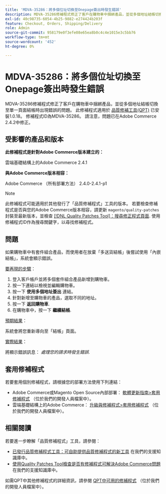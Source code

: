 ```yaml
---
title: 'MDVA-35286：將多個位址切換至Onepage簽出時發生錯誤'
description: MDVA-35286修補程式修正了客戶在購物車中捆綁產品，並從多個地址結帳切換至單一頁面結帳時出現錯誤的問題。 安裝[Quality Patches Tool (QPT)](/help/announcements/adobe-commerce-announcements/magento-quality-patches-released-new-tool-to-self-serve-quality-patches.md) 1.0.18後，即可使用此修補程式。 修補程式ID為MDVA-35286。 請注意，問題已在Adobe Commerce 2.4.2中修正。
exl-id: 40c98735-6054-4b25-9882-e274424b203f
feature: Checkout, Orders, Shipping/Delivery
role: Admin
source-git-commit: 958179e0f3efe08e65ea8b0c4c4e1015e3c5bb76
workflow-type: tm+mt
source-wordcount: '452'
ht-degree: 0%

---
```


# MDVA-35286：將多個位址切換至Onepage簽出時發生錯誤

MDVA-35286修補程式修正了客戶在購物車中捆綁產品，並從多個地址結帳切換至單一頁面結帳時出現錯誤的問題。 此修補程式適用於 [品質修補工具(QPT)](/help/announcements/adobe-commerce-announcements/magento-quality-patches-released-new-tool-to-self-serve-quality-patches.md) 已安裝1.0.18。 修補程式ID為MDVA-35286。 請注意，問題已在Adobe Commerce 2.4.2中修正。

## 受影響的產品和版本

**此修補程式是針對Adobe Commerce版本建立的：**

雲端基礎結構上的Adobe Commerce 2.4.1

**與Adobe Commerce版本相容：**

Adobe Commerce （所有部署方法） 2.4.0-2.4.1-p1

>[!NOTE]
>
>此修補程式可能適用於其他發行了「品質修補程式」工具的版本。 若要檢查修補程式是否與您的Adobe Commerce版本相容，請更新 `magento/quality-patches` 封裝至最新版本，並檢查 [[!DNL Quality Patches Tool]：搜尋修正程式頁面](https://devdocs.magento.com/quality-patches/tool.html#patch-grid). 使用修補程式ID作為搜尋關鍵字，以尋找修補程式。

## 問題

如果購物車中有套件組合產品，而使用者在放棄「多送貨結帳」後嘗試使用「內嵌結帳」，系統會顯示錯誤。

<u>要再現的步驟</u>：

1. 登入客戶帳戶並將多個套件組合產品新增到購物車。
1. 按一下連結以檢視並編輯購物車。
1. 按一下 **使用多個地址簽出** 連結。
1. 針對新增至購物車的產品，選取不同的地址。
1. 按一下 **返回購物車**.
1. 在購物車中，按一下 **繼續結帳**.

<u>預期結果</u>：

系統會將您重新導向至「結帳」頁面。

<u>實際結果</u>：

將顯示錯誤訊息： *處理您的請求時發生錯誤*.

## 套用修補程式

若要套用個別修補程式，請根據您的部署方法使用下列連結：

* Adobe Commerce或Magento Open Source內部部署： [軟體更新指南>套用修補程式](https://devdocs.magento.com/guides/v2.4/comp-mgr/patching/mqp.html) （位於我們的開發人員檔案中）。
* 雲端基礎結構上的Adobe Commerce： [升級與修補程式>套用修補程式](https://devdocs.magento.com/cloud/project/project-patch.html) （位於我們的開發人員檔案中）。

## 相關閱讀

若要進一步瞭解「品質修補程式」工具，請參閱：

* [已發行品質修補程式工具：可自助提供品質修補程式的新工具](/help/announcements/adobe-commerce-announcements/magento-quality-patches-released-new-tool-to-self-serve-quality-patches.md) 在我們的支援知識庫中。
* [使用Quality Patches Tool檢查是否有修補程式可解決Adobe Commerce問題](/help/support-tools/patches-available-in-qpt-tool/check-patch-for-magento-issue-with-magento-quality-patches.md) 在我們的支援知識庫中。

如需QPT中其他修補程式的詳細資訊，請參閱 [QPT中可用的修補程式](https://devdocs.magento.com/quality-patches/tool.html#patch-grid) （位於我們的開發人員檔案中）。

